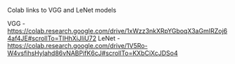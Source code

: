 Colab links to VGG and LeNet models

VGG - https://colab.research.google.com/drive/1xWzz3nkXRpYGboqX3aGmIRZoj64af4JE#scrollTo=TIHhXiJliU72
LeNet - https://colab.research.google.com/drive/1V5Ro-W4vsfihsHylahd86vNABPifK6cJ#scrollTo=KXbCiXcJDSo4
